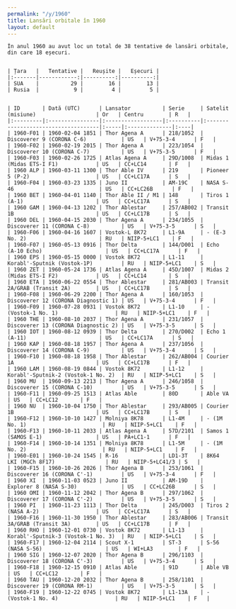 ```yaml
---
permalink: "/y/1960"
title: Lansări orbitale în 1960
layout: default
---
```


    În anul 1960 au avut loc un total de 38 tentative de lansări orbitale, din care 18 eșecuri.
    
    
    | Țara   |   Tentative |   Reușite |   Eșecuri |
    |:-------|------------:|----------:|----------:|
    | SUA    |          29 |        16 |        13 |
    | Rusia  |           9 |         4 |         5 |
    
    
    | ID       | Dată (UTC)      | Lansator          | Serie     | Satelit (misiune)                   | Or   | Centru        | R   |
    |:---------|:----------------|:------------------|:----------|:------------------------------------|:-----|:--------------|:----|
    | 1960-F01 | 1960-02-04 1851 | Thor Agena A      | 218/1052  | Discoverer 9 (CORONA C-6)           | US   | V+75-3-4      | F   |
    | 1960-F02 | 1960-02-19 2015 | Thor Agena A      | 223/1054  | Discoverer 10 (CORONA C-7)          | US   | V+75-3-5      | F   |
    | 1960-F03 | 1960-02-26 1725 | Atlas Agena A     | 29D/1008  | Midas 1 (Midas ETS-I F1)            | US   | CC+LC14       | F   |
    | 1960 ALP | 1960-03-11 1300 | Thor Able IV      | 219       | Pioneer 5 (P-2)                     | US   | CC+LC17A      | S   |
    | 1960-F04 | 1960-03-23 1335 | Juno II           | AM-19C    | NASA S-46                           | US   | CC+LC26B      | F   |
    | 1960 BET | 1960-04-01 1140 | Thor Able II / M1 | 148       | Tiros 1 (A-1)                       | US   | CC+LC17A      | S   |
    | 1960 GAM | 1960-04-13 1202 | Thor Ablestar     | 257/AB002 | Transit 1B                          | US   | CC+LC17B      | S   |
    | 1960 DEL | 1960-04-15 2030 | Thor Agena A      | 234/1055  | Discoverer 11 (CORONA C-8)          | US   | V+75-3-5      | S   |
    | 1960-F06 | 1960-04-16 1607 | Vostok-L 8K72     | L1-9A     | - (E-3 No. 2)                       | RU   | NIIP-5+LC1    | F   |
    | 1960-F07 | 1960-05-13 0916 | Thor Delta        | 144/D001  | Echo (A-10 Echo)                    | US   | CC+LC17A      | F   |
    | 1960 EPS | 1960-05-15 0000 | Vostok 8K72       | L1-11     | Korabl'-Sputnik (Vostok-1P)         | RU   | NIIP-5+LC1    | S   |
    | 1960 ZET | 1960-05-24 1736 | Atlas Agena A     | 45D/1007  | Midas 2 (Midas ETS-I F2)            | US   | CC+LC14       | S   |
    | 1960 ETA | 1960-06-22 0554 | Thor Ablestar     | 281/AB003 | Transit 2A/GRAB (Transit 2A)        | US   | CC+LC17B      | S   |
    | 1960-F08 | 1960-06-29 2200 | Thor Agena A      | 160/1053  | Discoverer 12 (CORONA Diagnostic 1) | US   | V+75-3-4      | F   |
    | 1960-F09 | 1960-07-28 0931 | Vostok 8K72       | L1-10     | - (Vostok-1 No. 1)                  | RU   | NIIP-5+LC1    | F   |
    | 1960 THE | 1960-08-10 2037 | Thor Agena A      | 231/1057  | Discoverer 13 (CORONA Diagnostic 2) | US   | V+75-3-5      | S   |
    | 1960 IOT | 1960-08-12 0939 | Thor Delta        | 270/D002  | Echo 1 (A-11)                       | US   | CC+LC17A      | S   |
    | 1960 KAP | 1960-08-18 1957 | Thor Agena A      | 237/1056  | Discoverer 14 (CORONA C-9)          | US   | V+75-3-4      | S   |
    | 1960-F10 | 1960-08-18 1958 | Thor Ablestar     | 262/AB004 | Courier 1A                          | US   | CC+LC17B      | F   |
    | 1960 LAM | 1960-08-19 0844 | Vostok 8K72       | L1-12     | Korabl'-Sputnik-2 (Vostok-1 No. 2)  | RU   | NIIP-5+LC1    | S   |
    | 1960 MU  | 1960-09-13 2213 | Thor Agena A      | 246/1058  | Discoverer 15 (CORONA C-10)         | US   | V+75-3-5      | S   |
    | 1960-F11 | 1960-09-25 1513 | Atlas Able        | 80D       | Able VA                             | US   | CC+LC12       | F   |
    | 1960 NU  | 1960-10-04 1750 | Thor Ablestar     | 293/AB005 | Courier 1B                          | US   | CC+LC17B      | S   |
    | 1960-F12 | 1960-10-10 1427 | Molniya 8K78      | L1-4M     | - (1M No. 1)                        | RU   | NIIP-5+LC1    | F   |
    | 1960-F13 | 1960-10-11 2033 | Atlas Agena A     | 57D/2101  | Samos 1 (SAMOS E-1)                 | US   | PA+LC1-1      | F   |
    | 1960-F14 | 1960-10-14 1351 | Molniya 8K78      | L1-5M     | - (1M No. 2)                        | RU   | NIIP-5+LC1    | F   |
    | 1960-E01 | 1960-10-24 1545 | R-16              | LD1-3T    | 8K64 LKI (MGCh 8F17)                | RU   | NIIP-5+LC41/3 | S   |
    | 1960-F15 | 1960-10-26 2026 | Thor Agena B      | 253/1061  | Discoverer 16 (CORONA C'-1)         | US   | V+75-3-4      | F   |
    | 1960 XI  | 1960-11-03 0523 | Juno II           | AM-19D    | Explorer 8 (NASA S-30)              | US   | CC+LC26B      | S   |
    | 1960 OMI | 1960-11-12 2042 | Thor Agena B      | 297/1062  | Discoverer 17 (CORONA C'-2)         | US   | V+75-3-5      | S   |
    | 1960 PI  | 1960-11-23 1113 | Thor Delta        | 245/D003  | Tiros 2 (NASA A-2)                  | US   | CC+LC17A      | S   |
    | 1960-F16 | 1960-11-30 1950 | Thor Ablestar     | 283/AB006 | Transit 3A/GRAB (Transit 3A)        | US   | CC+LC17B      | F   |
    | 1960 RHO | 1960-12-01 0730 | Vostok 8K72       | L1-13     | Korabl'-Sputnik-3 (Vostok-1 No. 3)  | RU   | NIIP-5+LC1    | S   |
    | 1960-F17 | 1960-12-04 2114 | Scout X-1         | ST-3      | S-56 (NASA S-56)                    | US   | WI+LA3        | F   |
    | 1960 SIG | 1960-12-07 2020 | Thor Agena B      | 296/1103  | Discoverer 18 (CORONA C'-3)         | US   | V+75-3-4      | S   |
    | 1960-F18 | 1960-12-15 0910 | Atlas Able        | 91D       | Able VB                             | US   | CC+LC12       | F   |
    | 1960 TAU | 1960-12-20 2032 | Thor Agena B      | 258/1101  | Discoverer 19 (CORONA RM-1)         | US   | V+75-3-5      | S   |
    | 1960-F19 | 1960-12-22 0745 | Vostok 8K72       | L1-13A    | - (Vostok-1 No. 4)                  | RU   | NIIP-5+LC1    | F   |

